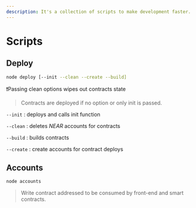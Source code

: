 ```yaml
---
description: It's a collection of scripts to make development faster.
---
```


# Scripts

## Deploy

```bash
node deploy [--init --clean --create --build]
```

❗️Passing clean options wipes out contracts state 

> Contracts are deployed if no option or only init is passed.

`--init` : deploys and calls init function

`--clean` : deletes _NEAR_ accounts for contracts

`--build` : builds contracts

`--create` : create accounts for contract deploys

## Accounts

```bash
node accounts
```

> Write contract addressed to be consumed by front-end and smart contracts.

